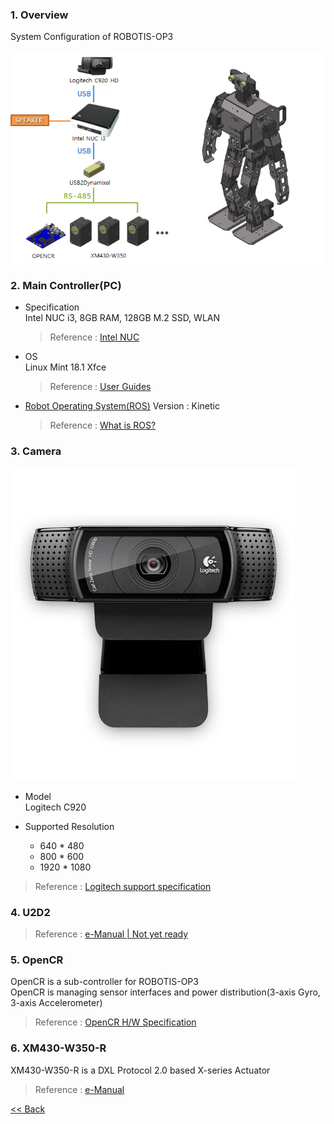 ### 1. Overview
System Configuration of ROBOTIS-OP3  

![](/assets/images/platform/op3/op3_system_configuration.png)

### 2. Main Controller(PC)
 - Specification  
  Intel NUC i3, 8GB RAM, 128GB M.2 SSD, WLAN  
   > Reference : [Intel NUC]

 - OS  
   Linux Mint 18.1 Xfce
   > Reference : [User Guides]

 - [Robot Operating System(ROS)]
   Version :  Kinetic  
   > Reference : [What is ROS?]


### 3. Camera

![](/assets/images/platform/op3/hd-pro-webcam-c920-feature-image.png)

  * Model  
    Logitech C920

  * Supported Resolution
    - 640 * 480  
    - 800 * 600  
    - 1920 * 1080  


  > Reference : [Logitech support specification]


### 4. U2D2  
  > Reference : [e-Manual | Not yet ready]()  


### 5. OpenCR  
  OpenCR is a sub-controller for ROBOTIS-OP3  
  OpenCR is managing sensor interfaces and power distribution(3-axis Gyro, 3-axis Accelerometer)
  > Reference : [OpenCR H/W Specification]


### 6. XM430-W350-R  
  XM430-W350-R is a DXL Protocol 2.0 based X-series Actuator  
  > Reference : [e-Manual]


[&lt;&lt; Back](OP3-User's-Guide.md)

[Intel NUC]:https://www.intel.com/content/www/us/en/products/boards-kits/nuc/kits.html
[User Guides]:https://www.linuxmint.com/documentation.php
[What is ROS?]:http://www.ros.org/about-ros/
[Robot Operating System(ROS)]:OP3-Robot-Operating-System.md
[Logitech support specification]:http://support.logitech.com/en_ca/product/hd-pro-webcam-c920/specs
[OpenCR H/W Specification]:https://github.com/ROBOTIS-GIT/OpenCR/wiki/Hardware_Specification  
[e-Manual]:http://support.robotis.com/en/techsupport_eng.htm#product/actuator/dynamixel_x/xm_series/xm430-w350.htm  
